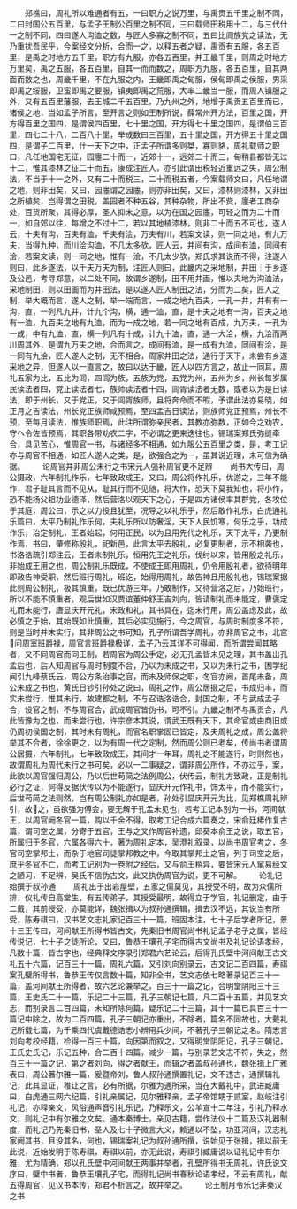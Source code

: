 <!-- { "loadSidebar": true } -->
　　郑樵曰，周礼所以难通者有五，一曰职方之说万里，与禹贡五千里之制不同，二曰封国公五百里，与孟子王制公百里之制不同，三曰载师田税用十二，与三代什一之制不同，四曰遂人沟洫之数，与匠人多寡之制不同，五曰比闾族党之读法，无乃重扰吾民乎，今案经文分析，合而一之，以释五者之疑，禹贡有五服，各五百里，是禹之时地方五千里，职方有九服，亦各五百里，并王畿千里，则周之时地方万里矣，禹之五服，各五百里，自其一而而数之，周职方九服，各五百里，自其两面而数之也，周畿千里，不在九服之内，王畿即禹之甸服，侯甸即禹之侯服，男采即禹之绥服，卫蛮即禹之要服，镇夷即禹之荒服，大率二畿当一服，而周人镇服之外，又有五百里藩服，去王城二千五百里，乃九州之外，地增于禹贡五百里而已，诸侯之地，当如孟子所言，至开言之则如王制所说，薛常州开方法，百里之国，开方得百里之国四，是谓侯四百里，七十里之国，开方得七十里之国四，是谓伯三百里，四七二十八，二百八十里，举成数曰三百里，五十里之国，开方得五十里之国四，是谓子二百里，什一天下之中，正孟子所谓多则桀，寡则貉，周礼载师之职曰，凡任地国宅无征，园廛二十而一，近郊十一，远郊二十而三，甸稍县都皆无过十二，惟其漆林之征二十而五，康成注匠人，亦引此谓田税轻近重远之失，周公制法，不当于十一之外，又有二十而税三，二十而税五者，今案载师文曰，凡任地谓之地，则非田矣，又曰，园廛谓之园廛，则亦非田矣，又曰，漆林则漆林，又非田之所植矣，岂得谓之田税，盖园者不种五谷，其种杂物，所出不赀，廛者工商杂处，百货所聚，其得必厚，圣人抑末之意，以为在国之园廛，可轻之而为二十而一，如自郊以往，每增之不过十二，若以其地植漆林，则非二十而五不可也，遂人云，十夫有沟，百夫有洫，千夫有浍，万夫有川，若案文读，则一同之地，有九万夫，当得九种，而川浍沟洫，不几太多欤，匠人云，井间有沟，成间有洫，同间有浍，若案文读，则一同之地，惟有一浍，不几太少欤，郑氏求其说而不得，注遂人则曰，此乡遂法，以千夫万夫为制，注匠人则曰，此畿内之采地制，井田┆于乡遂及公邑，考寻郑意，以二处不同，故谓乡遂制，田不用井画，惟以夫地为沟洫法，采地制田，则以田画而为井田法，是以遂人匠人制田之法，分而为二矣，匠人之制，举大概而言，遂人之制，举一端而言，一成之地九百夫，一孔一井，井有有一沟，直，一列凡九井，计九个沟，横，通一洫，直，是十夫之地有一沟，百夫之地有一洫，九百夫之地有九洫，而为一成之地，若一同之地有百成，九万夫，一孔为一成，中有九洫，直，横一列凡有十成，计九十洫，直，通一大浍，横，九浍而两川周其外，是谓九万夫之地，合而言之，成间有洫，是一成有九洫，同间有浍，是一同有九浍，匠人遂人之制，无不相合，周家井田之法，通行于天下，未尝有乡遂采地之异，但遂人以一直言之，故曰以达于畿，匠人以四方言之，故止一同耳，周礼五家为比，五比为闾，四闾为族，五族为党，五党为州，五州为乡，州长每岁属民读法者四，党正读法者七，族师读法者十四，闾胥读法者无数，或者以为是日读法，即于州长，又于党正，又于闾胥族师，且将奔命而不暇，予谓此法亦易晓，如正月之吉读法，州长党正族师咸预焉，至四孟吉日读法，则族师党正预焉，州长不预，至每月读法，惟族师职焉，此注所谓弥亲民者，其教亦弥数，正如今之劝农，守ヘ令佐皆预焉，其职各带劝农二字，不必谓之更来迭往也，锡瑞案郑氏弥缝牵合，具见苦心，惟周官一书，与诸经多不相通，如九服公五百里之类，是，考工记亦与周官不相通，如匠人遂人之类，是，欲强合之为一，虽其说近理，未可信为确据。
　　论周官并非周公未行之书宋元人强补周官更不足辨
　　尚书大传曰，周公摄政，六年制礼作乐，七年致政成王，又曰，周公将作礼乐，优游之，三年不能作，君子耻其言而不见从，耻其行而不见随，将大作，恐天下莫我知也，将小作，恐不能扬父祖功业德泽，然后营洛以观天下之心，于是四方诸侯率其群党，各攻位于其庭，周公曰，示之以力役且犹至，况导之以礼乐乎，然后敢作礼乐，白虎通礼乐篇曰，太平乃制礼作乐何，夫礼乐所以防奢淫，天下人民饥寒，何乐之乎，功成作乐，治定制礼，王者始起，何用正民，以为且用先代之礼乐，天下太平，乃更制作焉，书曰，肇修称殷礼，祀新邑，此言太平去殷礼，必复更制者，示不相袭也，书洛诰疏引郑注云，王者未制礼乐，恒用先王之礼乐，伐纣以来，皆用殷之礼乐，非始成王用之也，周公制礼乐既成，不使成王即用周礼，仍令用殷礼者，欲待明年即政告神受职，然后班行周礼，班讫，始得用周礼，故告神且用殷礼也，锡瑞案据此则周公制礼，极其慎重，既已优游三年，乃敢制作，又待营洛之后，乃始班行，所以不能不慎重者，观后世如汉贾谊董仲舒王吉刘向，皆请制礼而未能定，曹褒定礼而未能行，唐显庆开元礼，宋政和礼，其书具在，迄未行用，周公盖虑及此，故必慎之于始，其始既如此慎重，其后必实见施行，今之周官，与周时制度多不符，则是当时并未实行，其非周公之书可知，孔子所谓吾学周礼，亦非周官之书，北宫问周室班爵禄，周官言班爵禄极详，孟子乃云其详不可得闻，而所谓尝闻其略者，又不同周官而同王制，若周官为周公手定，必无孔孟皆未见之理，其书盖出孔孟后也，后人知周官与周时制度不合，乃以为未成之书，又以为未行之书，困学纪闻引九峰蔡氏云，周公方条治事之官，而未及师保之职，冬官亦阙，首尾未备，周公未成之书也，黄氏日钞引孙处之说曰，周礼之作，周公居摄之后，书成归丰，而实未尝行，惟其未行，故建都之制，不与召诰洛诰合，封国之制，不与武成孟子合，设官之制，不与周官合，武成周官皆伪书，可不引。九畿之制不与禹贡合，凡此皆豫为之也，而未尝行也，许宗彦本其说，谓武王既有天下，其命官或由商旧或仍周初侯国之制，其时未有周礼，而官名职掌固已皆定，及夫周礼之成，周公盖将举其不合者，徐徐更之，以为有周一代之定制，然而周公则已老矣，传尚书者谓周公居摄，六年制礼，七年致政成王，其间才一年耳，周礼之不能遂行，时则然也，故谓周礼为周代未行之书可矣，必以一二事疑之，谓非周公所作，不亦过乎，案，此欲以周官强归周公，乃以后世苟简之法例周公，伏传云，制礼方致政，正是制礼必行之证，何得反据伏传以为不能遂行，显庆开元作礼书，饰太平，而不能实行，后世苟简之法则然，岂有周公制礼亦如是者，孙处引显庆开元为比，见郑樵周礼辨引，故之，虽欲强为傅会，要无解于孔孟未见也，若考工记本别为一书，河间献王，以周官阙冬官一篇，购以千金不得，取考工记合成六篇奏之，宋俞廷椿作复古篇，谓司空之属，分寄于五官，王与之又作周官补遗，邱葵本俞王之说，取五官，所属归于冬官，六属各得六十，著为周礼定本，吴澄礼叙录，以尚书周官考之，冬官司空掌邦土，而杂于地官司徒掌邦教之中，今取其掌邦土之官，列于司空之后，庶乎冬官不亡，而考工记别为一卷附之经后，又与俞王稍异，要皆宋元人窜易经文之陋习，不足辨，吴氏不信伪古文，此又执伪周官为说，更不可解。
　　论礼记始撰于叔孙通
　　周礼出于出岩屋壁，五家之儒莫见，其授受不明，故为众儒所排，仪礼传自高堂生，有五传弟子，其授受最明，故得立于学官，礼记删定，由于二戴，其前授受，亦莫能详，魏张揖以为叔孙通撰辑，揖去汉不远，其说当有所受，陈寿祺曰，汉书艺文志礼家记百三十一篇，班固本注，七十子后学者所记，景十三王传曰，河间献王所得书皆古文，先秦旧书周官尚书礼记孟子老子之属，皆经传说记，七十子之徒所论，又曰，鲁恭王壤孔子宅而得古文尚书及礼记论语孝经，凡数十篇，皆古字也，经典释文序录引郑君六艺论云，后得孔氏壁中河间献王古文礼五十六篇，记百三十一篇，周礼六篇，又引刘向别录云，古文记二百四篇，寿祺案孔壁所得书，鲁恭王传仅言数十篇，知非全书，艺文志依七略著录记百三十一篇，盖河间献王所得者，故六艺论兼举之，百三十一篇之记，合明堂阴阳三十三篇，王史氏二十一篇，乐记二十三篇，孔子三朝记七篇，凡二百十五篇，并见艺文志，而别录言二百四篇，未知所除何篇，疑乐记二十三篇，其十一篇已具百三十一篇记中除之，故为二百四篇，孔子三朝记亦重出，不除者，篇名不同故也，大戴礼记所载七篇，为千乘四代虞戴德诰志小辨用兵少间，不著孔子三朝记之名。隋志言刘向考校经籍，检得一百三十篇，向因第而叙之，又得明堂阴阳记，孔子三朝记，王氏史氏记，乐记五种，合二百十四篇，减少一篇，与别录艺文志不符，失之，然百三十一篇之记，第之者刘向，得之者献王，而辑之者盖叔孙通也，魏张揖上广雅表曰，周公著尔雅一篇，爰暨帝刘，鲁人叔孙通撰置礼记，文不违古，通撰辑礼记，此其显证，稚让之言，必有所据，尔雅为通所采，当在大戴礼中，武进臧庸曰，白虎通三网六纪篇，引礼亲属记，见尔雅释亲，孟子帝馆甥于贰室，赵岐注引礼记，亦释亲文，风俗通声音引礼乐记，乃释乐文，公羊宣十二年注，引礼乃释水文，则礼记中有尔雅之文矣。通本秦博士，亲见古籍，尝作法仪十二篇及汉礼器制度，而礼记乃先秦旧书，圣人及七十子微言大义，赖通以不坠，功亚河间，汉志礼家阙其书，且没其名，何也，锡瑞案礼记为叔孙通所撰，说始见于张揖，揖以前无此说，近始发明于陈寿祺，寿祺以前，亦无此说，寿祺引臧庸说以证礼记中有尔雅，尤为精确，郑以孔氏壁中河间献王两事并举者，孔壁所得书无周礼，许氏说文序曰，壁中书者，鲁恭王壤孔子宅，而得礼记尚书春秋论语孝经，不云有周礼，献五得周官，见汉书本传，郑君不析言之，故并举之。
　　论王制月令乐记非秦汉之书
